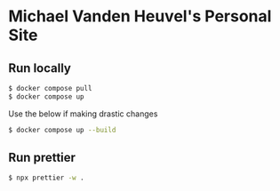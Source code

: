 # Michael Vanden Heuvel's Personal Site

## Run locally

```bash
$ docker compose pull
$ docker compose up
```

Use the below if making drastic changes

```bash
$ docker compose up --build
```
## Run prettier
 ```bash
 $ npx prettier -w .
 ```

